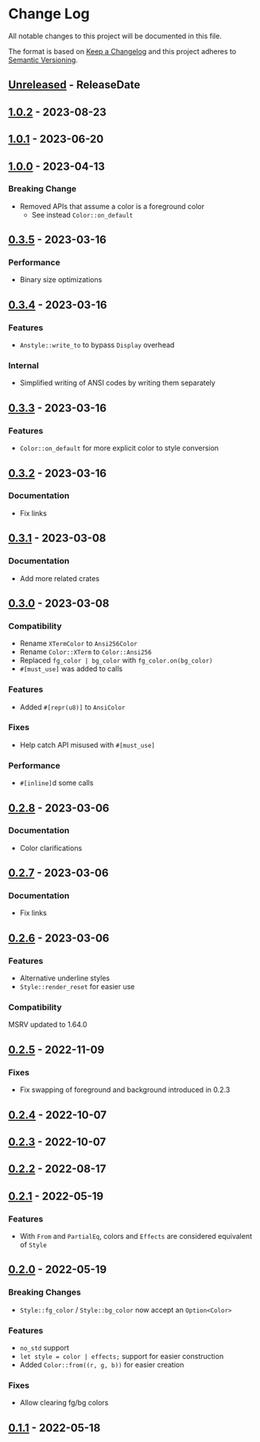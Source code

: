 # Change Log
All notable changes to this project will be documented in this file.

The format is based on [Keep a Changelog](http://keepachangelog.com/)
and this project adheres to [Semantic Versioning](http://semver.org/).

<!-- next-header -->
## [Unreleased] - ReleaseDate

## [1.0.2] - 2023-08-23

## [1.0.1] - 2023-06-20

## [1.0.0] - 2023-04-13

### Breaking Change

- Removed APIs that assume a color is a foreground color
  - See instead `Color::on_default`

## [0.3.5] - 2023-03-16

### Performance

- Binary size optimizations

## [0.3.4] - 2023-03-16

### Features

- `Anstyle::write_to` to bypass `Display` overhead

### Internal

- Simplified writing of ANSI codes by writing them separately

## [0.3.3] - 2023-03-16

### Features

- `Color::on_default` for more explicit color to style conversion

## [0.3.2] - 2023-03-16

### Documentation

- Fix links

## [0.3.1] - 2023-03-08

### Documentation

- Add more related crates

## [0.3.0] - 2023-03-08

### Compatibility

- Rename `XTermColor` to `Ansi256Color`
- Rename `Color::XTerm` to `Color::Ansi256`
- Replaced `fg_color | bg_color` with `fg_color.on(bg_color)`
- `#[must_use]` was added to calls

### Features

- Added `#[repr(u8)]` to `AnsiColor`

### Fixes

- Help catch API misused with `#[must_use]`

### Performance

- `#[inline]`d some calls

## [0.2.8] - 2023-03-06

### Documentation

- Color clarifications

## [0.2.7] - 2023-03-06

### Documentation

- Fix links

## [0.2.6] - 2023-03-06

### Features

- Alternative underline styles
- `Style::render_reset` for easier use

### Compatibility

MSRV updated to 1.64.0

## [0.2.5] - 2022-11-09

### Fixes

- Fix swapping of foreground and background introduced in 0.2.3

## [0.2.4] - 2022-10-07

## [0.2.3] - 2022-10-07

## [0.2.2] - 2022-08-17

## [0.2.1] - 2022-05-19

### Features

- With `From` and `PartialEq`, colors and `Effects` are considered equivalent of `Style`

## [0.2.0] - 2022-05-19

### Breaking Changes

- `Style::fg_color` / `Style::bg_color` now accept an `Option<Color>`

### Features

- `no_std` support
- `let style = color | effects;` support for easier construction
- Added `Color::from((r, g, b))` for easier creation

### Fixes

- Allow clearing fg/bg colors

## [0.1.1] - 2022-05-18

<!-- next-url -->
[Unreleased]: https://github.com/rust-cli/anstyle/compare/v1.0.2...HEAD
[1.0.2]: https://github.com/rust-cli/anstyle/compare/v1.0.1...v1.0.2
[1.0.1]: https://github.com/rust-cli/anstyle/compare/v1.0.0...v1.0.1
[1.0.0]: https://github.com/rust-cli/anstyle/compare/v0.3.5...v1.0.0
[0.3.5]: https://github.com/rust-cli/anstyle/compare/v0.3.4...v0.3.5
[0.3.4]: https://github.com/rust-cli/anstyle/compare/v0.3.3...v0.3.4
[0.3.3]: https://github.com/rust-cli/anstyle/compare/v0.3.2...v0.3.3
[0.3.2]: https://github.com/rust-cli/anstyle/compare/v0.3.1...v0.3.2
[0.3.1]: https://github.com/rust-cli/anstyle/compare/v0.3.0...v0.3.1
[0.3.0]: https://github.com/rust-cli/anstyle/compare/v0.2.8...v0.3.0
[0.2.8]: https://github.com/rust-cli/anstyle/compare/v0.2.7...v0.2.8
[0.2.7]: https://github.com/rust-cli/anstyle/compare/v0.2.6...v0.2.7
[0.2.6]: https://github.com/rust-cli/anstyle/compare/v0.2.5...v0.2.6
[0.2.5]: https://github.com/rust-cli/anstyle/compare/v0.2.4...v0.2.5
[0.2.4]: https://github.com/rust-cli/anstyle/compare/v0.2.3...v0.2.4
[0.2.3]: https://github.com/rust-cli/anstyle/compare/v0.2.2...v0.2.3
[0.2.2]: https://github.com/rust-cli/anstyle/compare/v0.2.1...v0.2.2
[0.2.1]: https://github.com/rust-cli/anstyle/compare/v0.2.0...v0.2.1
[0.2.0]: https://github.com/rust-cli/anstyle/compare/v0.1.1...v0.2.0
[0.1.1]: https://github.com/rust-cli/anstyle/compare/6644c8911424a1451b483d39a3b415a41abfdf1b...v0.1.1
